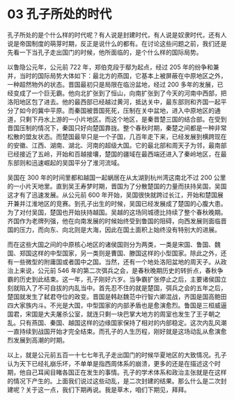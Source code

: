 # 03 孔子所处的时代

<MyVideoBoard :bvidArr="['BV1U5411J71p']" />

孔子所处的是个什么样的时代呢？有人说是封建时代，有人说是奴隶时代，还有人说是帝国制度的萌芽时期，反正是说什么的都有。在讨论这些问题之前，我们还是先看一下当孔子走出国门的时候，他所面临的，是个什么样的国际局势。

以鲁隐公元年，公元前 722 年，郑伯克段于鄢为起点，经过 205 年的纷争和兼并，当时的国际局势大体如下：最北方的燕国，它基本上被屏蔽在中原地区之外，一种超然物外的状态。晋国最初只是局限在临汾盆地，经过 200 多年的发展，已经变成了一个巨无霸。他向北扩张到了恒山，向南扩张到了今天的河南中西部，把洛阳地区包了进去。他的最西部已经越过黄河，抵达关中，最东部则和齐国一起平分了如今的冀中平原。而秦国被晋国死死，压制在关中盆地，进入中原地区的通道，只剩下丹水上游的一小片地区。而这个地区，是秦晋楚三国的结合部。在受到晋国压制的情况下，秦国只好向楚国靠拢。整个春秋时期，秦楚之间都是一种非常松散的盟友状态。而楚国最早只是一个子国，几百年走下来，已经发展到横跨现在的安徽、江西、湖南、湖北、河南的超级大国。它的最北部和周天子为邻，最南部已经接近了五岭，开始和百越接壤，楚国的疆域在最西端还进入了秦岭地区，在最东部则和迅速崛起的吴国平分了淮河流域。

吴国在 300 年的时间里都和越国一起蜗居在从太湖到杭州湾这南北不过 200 公里的一小片天地里。直到吴王寿梦时期，晋国为了分散楚国的力量而扶持吴国，吴国这才有了迅速发展。从公元前 600 年开始，吴国很快就跨过长江，开始和楚国展开兼并江淮地区的竞赛。到孔子出生的时候，吴国已经发展成了楚国的心腹大患。为了对付吴国，楚国也开始扶持越国。吴越的这场同城德比持续了整个春秋晚期。齐国作为老牌列强，他在向南发展的时候始终受到鲁国的阻碍，向西发展则面临晋国的压力，而向东、向北则是大海，因此在国土面积上始终没有特别大的进展。

而在这些大国之间的中原核心地区的诸侯国则分为两类，一类是宋国、鲁国、魏国、郑国这样的中型国家，另一类则是曹国、滕国这样的小型国家。除此之外，还有一些微型的附庸国或者国中之国。当然，还有一个地处洛阳盆地的周天子。从政治上来说，公元前 546 年的第二次弭兵之会，是春秋晚期历史的转折点，春秋争霸的历史到此结束。这一年，孔子刚好六岁。当争霸扩张停止之后，主要诸侯国立刻就陷入了不可自拔的内乱当中。首先忍不住的就是楚国，弭兵之会的五年之后，楚国就发生了弑君夺位的政变。晋国是韩赵魏范中行智六卿混战，齐国是国高鲍田四大家族内斗。不光是大国，中型国家的内部矛盾也是愈演愈烈。鲁国是三桓威逼国君，宋国是大夫屠杀公室，就连只剩一块巴掌大地方的周室也发生了王子朝之乱。只有燕国、秦国、越国这样的边缘国家保持了相对的内部稳定。这次内乱风潮一直持续到战国开始才完全结束。而孔子的人生历程，刚好就是这场动乱从愈演愈烈发展到高潮的时期。

以上，就是公元前五百一十七七年孔子走出国门的时候华夏地区的大致情况。孔子认为天下已经礼崩乐坏，不单单是指西周体系的崩溃，更多的还是在描述这个时期，他自己耳闻目睹各国正在发生的事情。孔子的学术体系和政治主张就是在这样的情况下产生的。上面我们说过这些动乱，是二次封建的结果。那么什么是二次封建呢？关于这一点，我们下期再说。我是草木，咱们下期见，拜拜。
